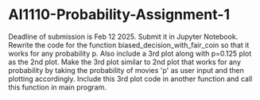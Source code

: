 # AI1110-Probability-Assignment-1
Deadline of submission is Feb 12 2025. Submit it in Jupyter Notebook.
Rewrite the code for the function biased_decision_with_fair_coin so that it works for any probability p. Also include a 3rd plot along with p=0.125 plot as the 2nd plot. Make the 3rd plot similar to 2nd plot that works for any probability by taking the probability of movies 'p' as user input and then plotting accordingly. Include this 3rd plot code in another function and call this function in main program.
